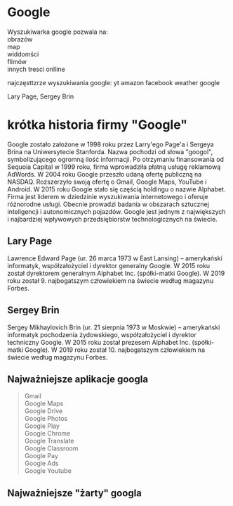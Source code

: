 # Google

Wyszukiwarka google pozwala na:  
 obrazów    
 map  
 widdomści   
 flimów  
 innych tresci onlline  

najczęsttzrze wyszukiwania google:
yt
amazon
facebook
weather
google


Lary Page, Sergey Brin 

# krótka historia firmy "Google"

Google zostało założone w 1998 roku przez Larry'ego Page'a i Sergeya Brina na Uniwersytecie Stanforda. Nazwa pochodzi od słowa "googol", symbolizującego ogromną ilość informacji. Po otrzymaniu finansowania od Sequoia Capital w 1999 roku, firma wprowadziła płatną usługę reklamową AdWords. W 2004 roku Google przeszło udaną ofertę publiczną na NASDAQ. Rozszerzyło swoją ofertę o Gmail, Google Maps, YouTube i Android. W 2015 roku Google stało się częścią holdingu o nazwie Alphabet. Firma jest liderem w dziedzinie wyszukiwania internetowego i oferuje różnorodne usługi. Obecnie prowadzi badania w obszarach sztucznej inteligencji i autonomicznych pojazdów. Google jest jednym z największych i najbardziej wpływowych przedsiębiorstw technologicznych na świecie.


## Lary Page

Lawrence Edward Page (ur. 26 marca 1973 w East Lansing) – amerykański informatyk, współzałożyciel i dyrektor generalny Google. W 2015 roku został dyrektorem generalnym Alphabet Inc. (spółki-matki Google). W 2019 roku został 9. najbogatszym człowiekiem na świecie według magazynu Forbes.

## Sergey Brin

Sergey Mikhaylovich Brin (ur. 21 sierpnia 1973 w Moskwie) – amerykański informatyk pochodzenia żydowskiego, współzałożyciel i dyrektor techniczny Google. W 2015 roku został prezesem Alphabet Inc. (spółki-matki Google). W 2019 roku został 10. najbogatszym człowiekiem na świecie według magazynu Forbes.

## Najważniejsze aplikacje googla 

> Gmail  
> Google Maps  
> Google Drive  
> Google Photos  
> Google Play  
> Google Chrome  
> Google Translate  
> Google Classroom  
> Google Pay  
> Google Ads  
> Google Youtube
>

## Najważniejsze "żarty" googla


